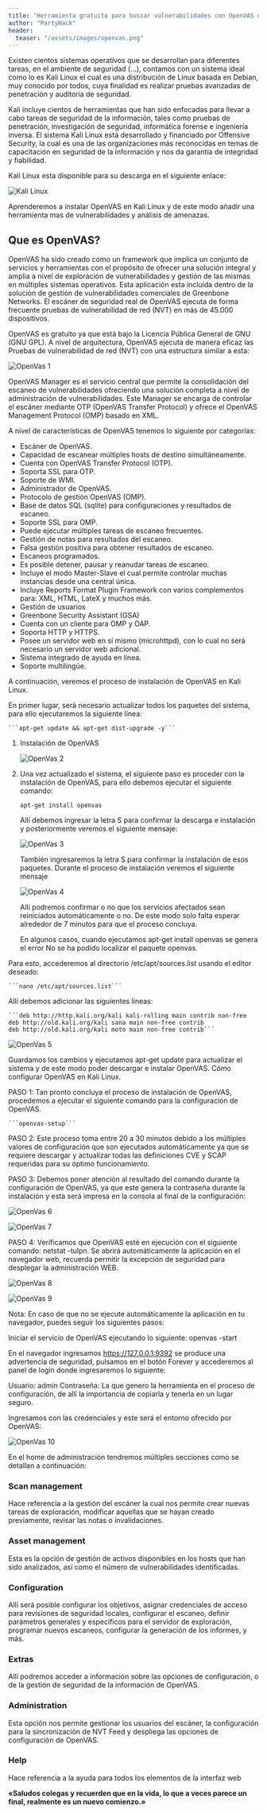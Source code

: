 ```yaml
---
title: "Herramienta gratuita para buscar vulnerabilidades con OpenVAS en KaliLinux"
author: "PartyHack"
header: 
  teaser: "/assets/images/openvas.png"
---
```

	

Existen cientos sistemas operativos que se desarrollan para diferentes tareas, en el ambiente de seguridad (…), contamos con un sistema ideal como lo es Kali Linux el cual es una distribución de Linux basada en Debian, muy conocido por todos, cuya finalidad es realizar pruebas avanzadas de penetración y auditoría de seguridad.

Kali incluye cientos de herramientas que han sido enfocadas para llevar a cabo tareas de seguridad de la información, tales como pruebas de penetración, investigación de seguridad, informática forense e ingeniería inversa. El sistema Kali Linux está desarrollado y financiado por Offensive Security, la cual es una de las organizaciones más reconocidas en temas de capacitación en seguridad de la información y nos da garantía de integridad y fiabilidad.

Kali Linux esta disponible para su descarga en el siguiente enlace:

![Kali Linux](/assets/images/kali-linux.jpg)

Aprenderemos a instalar OpenVAS en Kali Linux y de este modo añadir una herramienta mas de vulnerabilidades y análisis de amenazas.

## Que es OpenVAS?

OpenVAS ha sido creado como un framework que implica un conjunto de servicios y herramientas con el propósito de ofrecer una solución integral y amplia a nivel de exploración de vulnerabilidades y gestión de las mismas en múltiples sistemas operativos.
Esta aplicación esta incluida dentro de la solución de gestión de vulnerabilidades comerciales de Greenbone Networks. El escáner de seguridad real de OpenVAS ejecuta de forma frecuente pruebas de vulnerabilidad de red (NVT) en más de 45.000 dispositivos.

OpenVAS es gratuito ya que está bajo la Licencia Pública General de GNU (GNU GPL). A nivel de arquitectura, OpenVAS ejecuta de manera eficaz las Pruebas de vulnerabilidad de red (NVT) con una estructura similar a esta:

![OpenVas 1](/assets/images/openvas1.png)

OpenVAS Manager es el servicio central que permite la consolidación del escaneo de vulnerabilidades ofreciendo una solución completa a nivel de administración de vulnerabilidades. Este Manager se encarga de controlar el escáner mediante OTP (OpenVAS Transfer Protocol) y ofrece el OpenVAS Management Protocol (OMP) basado en XML.

A nivel de características de OpenVAS tenemos lo siguiente por categorías:

- Escáner de OpenVAS.
- Capacidad de escanear múltiples hosts de destino simultáneamente.
- Cuenta con OpenVAS Transfer Protocol (OTP).
- Soporta SSL para OTP.
- Soporte de WMI.
- Administrador de OpenVAS.
- Protocolo de gestión OpenVAS (OMP).
- Base de datos SQL (sqlite) para configuraciones y resultados de escaneo.
- Soporte SSL para OMP.
- Puede ejecutar múltiples tareas de escaneo frecuentes.
- Gestión de notas para resultados del escaneo.
- Falsa gestión positiva para obtener resultados de escaneo.
- Escaneos programados.
- Es posible detener, pausar y reanudar tareas de escaneo.
- Incluye el modo Master-Slave el cual permite controlar muchas instancias desde una central única.
- Incluye Reports Format Plugin Framework con varios complementos para: XML, HTML, LateX y muchos más.
- Gestión de usuarios
- Greenbone Security Assistant (GSA)
- Cuenta con un cliente para OMP y OAP.
- Soporta HTTP y HTTPS.
- Posee un servidor web en sí mismo (microhttpd), con lo cual no será necesario un servidor web adicional.
- Sistema integrado de ayuda en línea.
- Soporte multilingüe.

A continuación, veremos el proceso de instalación de OpenVAS en Kali Linux.

En primer lugar, será necesario actualizar todos los paquetes del sistema, para ello ejecutaremos la siguiente línea:

	```apt-get update && apt-get dist-upgrade -y```

1. Instalación de OpenVAS

	![OpenVas 2](/assets/images/openvas2.png)

2. Una vez actualizado el sistema, el siguiente paso es proceder con la instalación de OpenVAS, para ello debemos ejecutar el siguiente comando:

	```apt-get install openvas```

	Allí debemos ingresar la letra S para confirmar la descarga e instalación y posteriormente veremos el siguiente mensaje:

	![OpenVas 3](/assets/images/openvas3.png)

	También ingresaremos la letra S para confirmar la instalación de esos paquetes. Durante el proceso de instalación veremos el siguiente mensaje

	![OpenVas 4](/assets/images/openvas4.png)
	
	Allí podremos confirmar o no que los servicios afectados sean reiniciados automáticamente o no. De este modo solo falta esperar alrededor de 7 minutos para que el proceso concluya.

	En algunos casos, cuando ejecutamos apt-get install openvas se genera el error No se ha podido localizar el paquete openvas.

Para esto, accederemos al directorio /etc/apt/sources.list usando el editor deseado:

	```nano /etc/apt/sources.list```

Allí debemos adicionar las siguientes líneas:

    ```deb http://http.kali.org/kali kali-rolling main contrib non-free
    deb http://old.kali.org/kali sana main non-free contrib
    deb http://old.kali.org/kali moto main non-free contrib```
	
![OpenVas 5](/assets/images/openvas5.png)

Guardamos los cambios y ejecutamos apt-get update para actualizar el sistema y de este modo poder descargar e instalar OpenVAS.
Cómo configurar OpenVAS en Kali Linux.

PASO 1: Tan pronto concluya el proceso de instalación de OpenVAS, procedemos a ejecutar el siguiente comando para la configuración de OpenVAS.
	
	```openvas-setup```

PASO 2: Este proceso toma entre 20 a 30 minutos debido a los múltiples valores de configuración que son ejecutados automáticamente ya que se requiere descargar y actualizar todas las definiciones CVE y SCAP requeridas para su óptimo funcionamiento.

PASO 3: Debemos poner atención al resultado del comando durante la configuración de OpenVAS, ya que este genera la contraseña durante la instalación y esta será impresa en la consola al final de la configuración:

![OpenVas 6](/assets/images/openvas6.png)

![OpenVas 7](/assets/images/openvas7.png)

PASO 4: Verificamos que OpenVAS esté en ejecución con el siguiente comando: netstat -tulpn. Se abrirá automáticamente la aplicación en el navegador web, recuerda permitir la excepción de seguridad para desplegar la administración WEB.

![OpenVas 8](/assets/images/openvas8.png)

![OpenVas 9](/assets/images/openvas9.png)

Nota: En caso de que no se ejecute automáticamente la aplicación en tu navegador, puedes seguir los siguientes pasos:

Iniciar el servicio de OpenVAS ejecutando lo siguiente: openvas -start

En el navegador ingresamos https://127.0.0.1:9392 se produce una advertencia de seguridad, pulsamos en el botón Forever y accederemos al panel de login donde ingresaremos lo siguiente:

Usuario: admin
Contraseña: La que genero la herramienta en el proceso de configuración, de allí la importancia de copiarla y tenerla en un lugar seguro.

Ingresamos con las credenciales y este será el entorno ofrecido por OpenVAS:

![OpenVas 10](/assets/images/openvas10.png)

En el home de administración tendremos múltiples secciones como se detallan a continuación:

### Scan management
Hace referencia a la gestión del escáner la cual nos permite crear nuevas tareas de exploración, modificar aquellas que se hayan creado previamente, revisar las notas o invalidaciones.
### Asset management
Esta es la opción de gestión de activos disponibles en los hosts que han sido analizados, así como el número de vulnerabilidades identificadas.
### Configuration
Allí será posible configurar los objetivos, asignar credenciales de acceso para revisiones de seguridad locales, configurar el escaneo, definir parámetros generales y específicos para el servidor de exploración, programar nuevos escaneos, configurar la generación de los informes, y más.
### Extras
Allí podremos acceder a información sobre las opciones de configuración, o de la gestión de seguridad de la información de OpenVAS.
### Administration
Esta opción nos permite gestionar los usuarios del escáner, la configuración para la sincronización de NVT Feed y despliega las opciones de configuración de OpenVAS.
### Help
Hace referencia a la ayuda para todos los elementos de la interfaz web

**«Saludos colegas y recuerden que en la vida, lo que a veces parece un final, realmente es un nuevo comienzo.»**